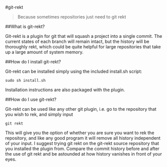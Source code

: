 #git-rekt

> Because sometimes repositories just need to git rekt

##What is git-rekt?

Git-rekt is a plugin for git that will squash a project into a single commit. The current states of each branch will remain intact, but the history will be thoroughly rekt, which could be quite helpful for large repositories that take up a large amount of system memory.

##How do I install git-rekt?

Git-rekt can be installed simply using the included install.sh script:
    
    sudo sh install.sh
    
Installation instructions are also packaged with the plugin.

##How do I use git-rekt?

Git-rekt can be used like any other git plugin, i.e. go to the repository that you wish to rek, and simply input
    
    git rekt
    
This will give you the option of whether you are sure you want to rek the repository, and like any good program it will remove all history independent of your input. I suggest trying git rekt on the git-rekt source repository that you installed the plugin from. Compare the commit history before and after the use of git rekt and be astounded at how history vanishes in front of your eyes.
